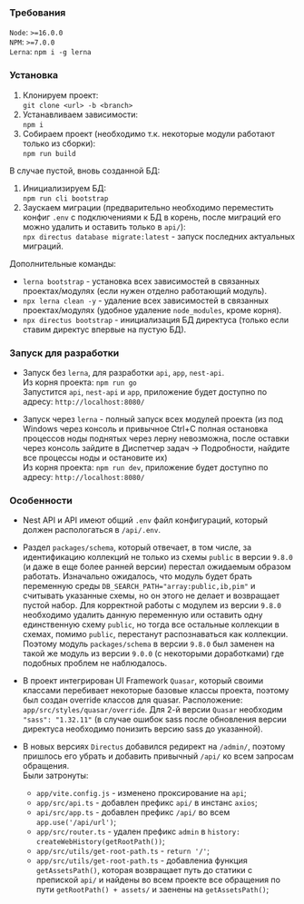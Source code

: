 ### Требования
`Node`: `>=16.0.0`  
`NPM`: `>=7.0.0`  
`Lerna`: `npm i -g lerna`  

### Установка
1. Клонируем проект:  
    `git clone <url> -b <branch>`  
2. Устанавливаем зависимости:  
    `npm i`  
3. Собираем проект (необходимо т.к. некоторые модули работают только из сборки):  
    `npm run build`  

В случае пустой, вновь созданной БД:  
1. Инициализируем БД:  
    `npm run cli bootstrap`  
2. Заускаем миграции (предварительно необходимо переместить конфиг `.env` с подключениями к БД в корень, после миграций его можно удалить и оставить только в `api/`):  
    `npx directus database migrate:latest` - запуск последних актуальных миграций.  

Дополнительные команды:  
- `lerna bootstrap` - установка всех зависимостей в связанных проектах/модулях (если нужен отделно работающий модуль).  
- `npx lerna clean -y` - удаление всех зависимостей в связанных проектах/модулях (удобное удаление `node_modules`, кроме корня).  
- `npx directus bootstrap` - инициализация БД директуса (только если ставим директус впервые на пустую БД).  


### Запуск для разработки
- Запуск без `lerna`, для разработки `api`, `app`, `nest-api`.  
Из корня проекта: `npm run go`  
Запустится `api`, `nest-api` и `app`, приложение будет доступно по адресу: `http://localhost:8080/`  

- Запуск через `lerna` - полный запуск всех модулей проекта (из под Windows через консоль и привычное Ctrl+C полная остановка процессов ноды поднятых через лерну невозможна, после оставки через консоль зайдите в Диспетчер задач -> Подробности, найдите все процессы ноды и остановите их)  
Из корня проекта: `npm run dev`, приложение будет доступно по адресу: `http://localhost:8080/`  

### Особенности
- Nest API и API имеют общий `.env` файл конфигураций, который должен распологаться в `/api/.env`.  

- Раздел `packages/schema`, который отвечает, в том числе, за идентификацию коллекций не только из схемы `public` в версии `9.8.0` (и даже в еще более ранней версии) перестал ожидаемым образом работать. Изначально ожидалось, что модуль будет брать переменную среды `DB_SEARCH_PATH="array:public,ib,pim"` и считывать указанные схемы, но он этого не делает и возвращает пустой набор. Для корректной работы с модулем из версии `9.8.0` необходимо удалить данную переменную или оставить одну единственную схему `public`, но тогда все остальные коллекции в схемах, помимо `public`, перестанут распознаваться как коллекции.  
Поэтому модуль `packages/schema` в версии `9.8.0` был заменен на такой же модуль из версии `9.0.0` (с некоторыми доработками) где подобных проблем не наблюдалось.  

- В проект интегрирован UI Framework `Quasar`, который своими классами перебивает некоторые базовые классы проекта, поэтому был создан override классов для quasar. Расположение: `app/src/styles/quasar/override`. Для 2-й версии `Quasar` необходим `"sass": "1.32.11"` (в случае ошибок sass после обновления версии директуса необходимо понизить версию sass до указанной).  

- В новых версиях `Directus` добавился редирект на `/admin/`, поэтому пришлось его убрать и добавить привычный `/api/` ко всем запросам обращения.  
Были затронуты:  
    - `app/vite.config.js` - изменено проксирование на `api`;  
    - `app/src/api.ts` - добавлен префикс `api/` в инстанс `axios`;  
    - `api/src/app.ts` - добавлен префикс `/api/` во всем `app.use('/api/url')`;  
    - `app/src/router.ts` - удален префикс `admin` в `history: createWebHistory(getRootPath())`;  
    - `app/src/utils/get-root-path.ts` - `return '/'`;  
    - `app/src/utils/get-root-path.ts` - добавлениа функция `getAssetsPath()`, которая возвращает путь до статики с препиской `api/` и найдены во всем проекте все обращения по пути `getRootPath() + assets/` и заенены на `getAssetsPath()`;  
